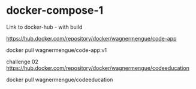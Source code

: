# docker-compose-1

Link to docker-hub - with build

https://hub.docker.com/repository/docker/wagnermengue/code-app

docker pull wagnermengue/code-app:v1

challenge 02
https://hub.docker.com/repository/docker/wagnermengue/codeeducation

docker pull wagnermengue/codeeducation
